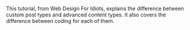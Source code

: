 <script>
{
    "title": "Pods CPTs Versus ACTs – coding for them",
    "excerpt": "This tutorial, from Web Design For Idiots, explains the difference between custom post types and advanced content types. It also covers the difference between coding for each of them.",
    "author": "lindsayanng",
    "link": "http://webdesignforidiots.net/2013/04/pods-cpts-versus-acts-coding-for-them/",
    "termSlugs": {
        "tutorial_type": [
            "getting-started", "beginner", "using-pods-in-themes", "using-pods-pages"
        ]
    },
    "customFields": [
    {"key":"_yoast_wpseo_title", "value": "Adding A New Field And Displaying It In A Template - Pods Framework"},
    {"key":"_yoast_wpseo_metadesc", "value": "The difference between custom post types and advanced content types and different approaches to coding for each."}
    ]
}
</script>
This tutorial, from Web Design For Idiots, explains the difference between custom post types and advanced content types. It also covers the difference between coding for each of them.
